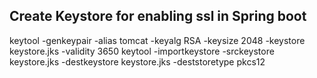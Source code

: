 ## Create Keystore for enabling ssl in Spring boot

keytool -genkeypair -alias tomcat -keyalg RSA -keysize 2048 -keystore keystore.jks -validity 3650
keytool -importkeystore -srckeystore keystore.jks -destkeystore keystore.jks -deststoretype pkcs12
